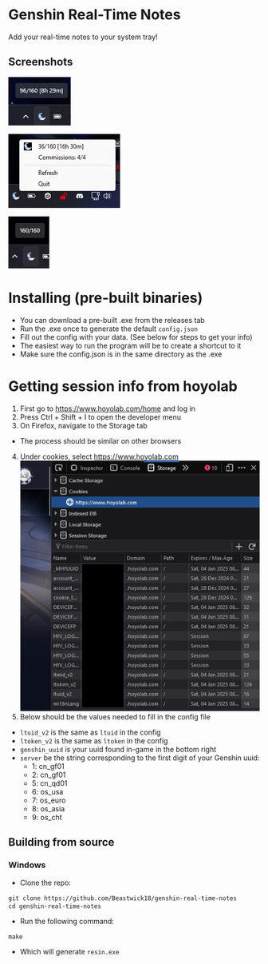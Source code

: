 # Genshin Real-Time Notes
Add your real-time notes to your system tray!

## Screenshots
![tooltip](./screenshots/tooltip.png)

![menu](./screenshots/menu.png)

![full](./screenshots/full.png)


# Installing (pre-built binaries)
- You can download a pre-built .exe from the releases tab
- Run the .exe once to generate the default `config.json`
- Fill out the config with your data. (See below for steps to get your info)
- The easiest way to run the program will be to create a shortcut to it
- Make sure the config.json is in the same directory as the .exe

# Getting session info from hoyolab
1. First go to https://www.hoyolab.com/home and log in
2. Press Ctrl + Shift + I to open the developer menu
3. On Firefox, navigate to the Storage tab
  - The process should be similar on other browsers
4. Under cookies, select https://www.hoyolab.com
![cookies](./screenshots/cookies.png)
5. Below should be the values needed to fill in the config file
  - `ltuid_v2` is the same as `ltuid` in the config
  - `ltoken_v2` is the same as `ltoken` in the config
  - `genshin_uuid` is your uuid found in-game in the bottom right
  - `server` be the string corresponding to the first digit of your Genshin uuid:
    - 1: cn_gf01
    - 2: cn_gf01
    - 5: cn_qd01
    - 6: os_usa
    - 7: os_euro
    - 8: os_asia
    - 9: os_cht

## Building from source
### Windows
- Clone the repo:
```
git clone https://github.com/Beastwick18/genshin-real-time-notes
cd genshin-real-time-notes
```
- Run the following command:
```
make
```
- Which will generate `resin.exe`
